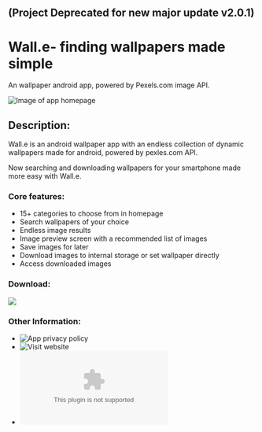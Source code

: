 ## (Project Deprecated for new major update v2.0.1)

# Wall.e- finding wallpapers made simple
An wallpaper android app, powered by Pexels.com image API.

![Image of app homepage](http://www.mediafire.com/convkey/6e74/4o5frkp42jv85pczg.jpg)

## Description:
Wall.e is an android wallpaper app with an endless collection of dynamic wallpapers made for android, powered by pexles.com API.

Now searching and downloading wallpapers for your smartphone made more easy with Wall.e.

### Core features:
* 15+ categories to choose from in homepage
* Search wallpapers of your choice
* Endless image results
* Image preview screen with a recommended list of images
* Save images for later
* Download images to internal storage or set wallpaper directly
* Access downloaded images

### Download:
[<img src="http://www.mediafire.com/convkey/866e/q0t1u3ykdcxq93vzg.jpg">](http://play.google.com/store/apps/details?id=com.maskyn.fileeditorpro)

### Other Information:
* ![App privacy policy](http://walle-app.epizy.com/?page_id=85)
* ![Visit website](http://walle-app.epizy.com)
* ![Support email: developercontact.subhajitkar@gmail.com](developercontact.subhajitkar@gmail.com)

